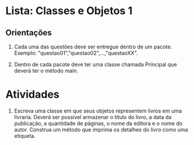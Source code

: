 # Lista: Classes e Objetos 1
## Orientações

1. Cada uma das questões deve ser entregue dentro de um pacote. Exemplo: "questao01","questao02",...,"questaoXX".

1. Dentro de cada pacote deve ter uma classe chamada Principal que deverá ter o método main.

# Atividades

1. Escreva uma classe em que seus objetos representem livros em uma livraria. Deverá ser possível armazenar o título do livro, a data da publicação, a quantidade de páginas, o nome da editora e o nome do autor. Construa um método que imprima os detalhes do livro como uma etiqueta.